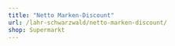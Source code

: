 ```yaml
---
title: "Netto Marken-Discount"
url: /lahr-schwarzwald/netto-marken-discount/
shop: Supermarkt
---
```


